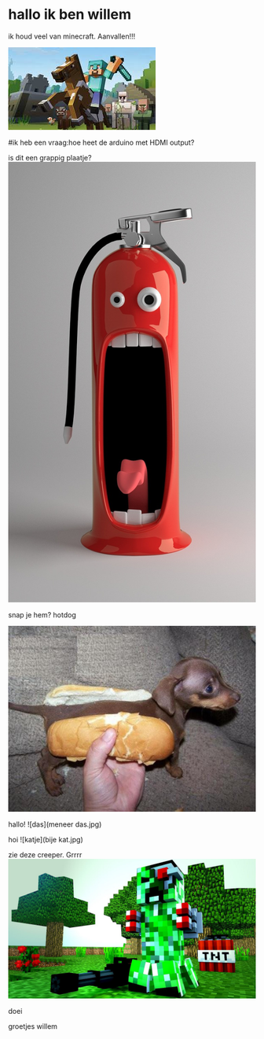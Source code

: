 # hallo ik ben willem 


ik houd veel van minecraft.
Aanvallen!!!

![minecraft](minecraft.jpg)

#ik heb een vraag:hoe heet de arduino met HDMI output?

is dit een grappig plaatje?
![grappig plaatje](funny-pictures-676672_1280.jpg)

snap je hem? hotdog

![grappig](hotdog.jpg)





hallo!
![das](meneer das.jpg)


hoi
![katje](bije kat.jpg)


zie deze creeper. Grrrr
![creeper](creeper.jpg)

doei 


groetjes willem
